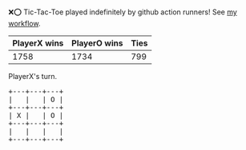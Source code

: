 :x::o: Tic-Tac-Toe played indefinitely by github action runners! See [my workflow](.github/workflows/play.yaml).

|PlayerX wins|PlayerO wins|Ties|
|-|-|-|
|1758|1734|799|

PlayerX's turn.

<pre>
+---+---+---+
|   |   | O |
+---+---+---+
| X |   | O |
+---+---+---+
|   |   |   |
+---+---+---+
</pre>